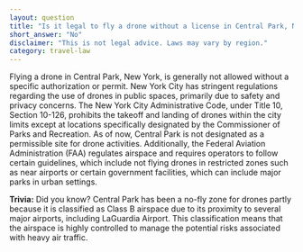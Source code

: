 ```yaml
---
layout: question
title: "Is it legal to fly a drone without a license in Central Park, New York?"
short_answer: "No"
disclaimer: "This is not legal advice. Laws may vary by region."
category: travel-law
---
```

Flying a drone in Central Park, New York, is generally not allowed without a specific authorization or permit. New York City has stringent regulations regarding the use of drones in public spaces, primarily due to safety and privacy concerns. The New York City Administrative Code, under Title 10, Section 10-126, prohibits the takeoff and landing of drones within the city limits except at locations specifically designated by the Commissioner of Parks and Recreation. As of now, Central Park is not designated as a permissible site for drone activities. Additionally, the Federal Aviation Administration (FAA) regulates airspace and requires operators to follow certain guidelines, which include not flying drones in restricted zones such as near airports or certain government facilities, which can include major parks in urban settings.

**Trivia:** Did you know? Central Park has been a no-fly zone for drones partly because it is classified as Class B airspace due to its proximity to several major airports, including LaGuardia Airport. This classification means that the airspace is highly controlled to manage the potential risks associated with heavy air traffic.
